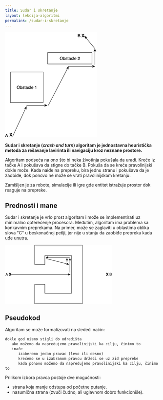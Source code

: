 ```yaml
---
title: Sudar i skretanje
layout: lekcija-algoritmi
permalink: /sudar-i-skretanje
---
```


![crash-and-turn](/images/koncepti/algoritmi/crash-and-turn.gif)

**Sudar i skretanje (*crash and turn*) algoritam je jednostavna heuristička metoda za rešavanje lavirinta ili navigaciju kroz neznane prostore.**

Algoritam podseća na ono što bi neka životinja pokušala da uradi. Kreće iz tačke A i pokušava da stigne do tačke B. Pokuša da se kreće pravolinijski dokle može. Kada naiđe na prepreku, bira jednu stranu i pokušava da je zaobiđe, dok ponovo ne može se vrati pravolinijskom kretanju.

Zamišljen je za robote, simulacije ili igre gde entitet istražuje prostor dok reaguje na prepreke.

## Prednosti i mane

Sudar i skretanje je vrlo prost algoritam i može se implementirati uz minimalno opterećenje procesora. Međutim, algoritam ima problema sa konkavnim preprekama. Na primer, može se zaglaviti u oblastima oblika slova "C" u beskonačnoj petlji, jer nije u stanju da zaobiđe prepreku kada uđe unutra.

![zaglavljena-putanja](/images/koncepti/algoritmi/zaglavljena-putanja.gif)

## Pseudokod

Algoritam se može formalizovati na sledeći način:

```
dokle god nismo stigli do odredišta
   ako možemo da napredujemo pravolinijski ka cilju, činimo to
   inače
      izaberemo jedan pravac (levo ili desno)
      krećemo se u izabranom pravcu držeći se uz zid prepreke
      kada ponovo možemo da napredujemo pravolinijski ka cilju, činimo to
```

Prilikom izbora pravca postoje dve mogućnosti:  
- strana koja manje odstupa od početne putanje.  
- nasumična strana (zvuči čudno, ali uglavnom dobro funkcioniše).  
